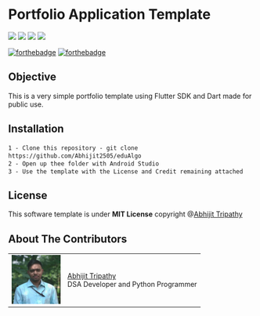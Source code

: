# Portfolio Application Template

<img src="https://img.shields.io/github/license/Abhijit2505/Portfolio-App?style=for-the-badge">&nbsp;<img src ="https://img.shields.io/github/languages/code-size/Abhijit2505/Portfolio-App?style=for-the-badge">&nbsp;<img src = "https://img.shields.io/github/contributors/Abhijit2505/Portfolio-App?style=for-the-badge">&nbsp;<img src ="https://img.shields.io/github/last-commit/Abhijit2505/Portfolio-App?style=for-the-badge">

[![forthebadge](https://forthebadge.com/images/badges/built-with-love.svg)](https://forthebadge.com)   [![forthebadge](https://forthebadge.com/images/badges/built-by-developers.svg)](https://forthebadge.com)

## Objective
This is a very simple portfolio template using Flutter SDK and Dart made for public use.

## Installation

    1 - Clone this repository - git clone https://github.com/Abhijit2505/eduAlgo
    2 - Open up thee folder with Android Studio
    3 - Use the template with the License and Credit remaining attached

## License

This software template is under **MIT License** copyright @<a href = "https://github.com/Abhijit2505">Abhijit Tripathy</a>

## About The Contributors

<table>
    <tr>
        <td>
            <img src = "https://github.com/Abhijit2505/eduAlgo/blob/master/images/Abhijit23.jpeg" height = "100">
        </td>
            <td>
                <a href="https://github.com/Abhijit2505">Abhijit Tripathy</a></br>
    DSA Developer and Python Programmer
        </td>
        </tr>
    </table>
